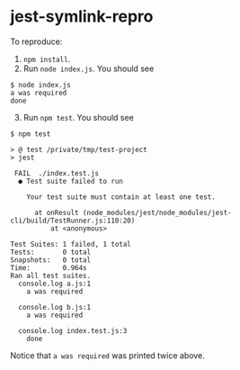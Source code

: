 # jest-symlink-repro

To reproduce:

1. `npm install`.
2. Run `node index.js`. You should see

```
$ node index.js
a was required
done
```
    
3. Run `npm test`. You should see


```
$ npm test

> @ test /private/tmp/test-project
> jest

 FAIL  ./index.test.js
  ● Test suite failed to run

    Your test suite must contain at least one test.

      at onResult (node_modules/jest/node_modules/jest-cli/build/TestRunner.js:110:20)
          at <anonymous>

Test Suites: 1 failed, 1 total
Tests:       0 total
Snapshots:   0 total
Time:        0.964s
Ran all test suites.
  console.log a.js:1
    a was required

  console.log b.js:1
    a was required

  console.log index.test.js:3
    done
```

Notice that `a was required` was printed twice above.
